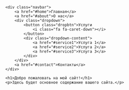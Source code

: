 <!DOCTYPE html>
<html lang="ru">
<head>
    <meta charset="UTF-8">
    <meta name="viewport" content="width=device-width, initial-scale=1.0">
    <title>Мой сайт</title>
    <style>
        body {
            font-family: Arial, sans-serif;
        }
        .navbar {
            overflow: hidden;
            background-color: #333;
        }
        .navbar a {
            float: left;
            display: block;
            color: #f2f2f2;
            text-align: center;
            padding: 14px 16px;
            text-decoration: none;
        }
        .dropdown {
            float: left;
            overflow: hidden;
        }
        .dropdown .dropbtn {
            font-size: 16px;    
            border: none;
            outline: none;
            color: white;
            padding: 14px 16px;
            background-color: inherit;
            font-family: inherit;
            margin: 0;
        }
        .navbar a:hover, .dropdown:hover .dropbtn {
            background-color: #555;
            color: white;
        }
        .dropdown-content {
            display: none;
            position: absolute;
            background-color: #f9f9f9;
            min-width: 160px;
            box-shadow: 0px 8px 16px 0px rgba(0,0,0,0.2);
            z-index: 1;
        }
        .dropdown-content a {
            float: none;
            color: black;
            padding: 12px 16px;
            text-decoration: none;
            display: block;
            text-align: left;
        }
        .dropdown-content a:hover {
            background-color: #ddd;
        }
        .dropdown:hover .dropdown-content {
            display: block;
        }
    </style>
</head>
<body>

    <div class="navbar">
        <a href="#home">Главная</a>
        <a href="#about">О нас</a>
        <div class="dropdown">
            <button class="dropbtn">Услуги 
                <i class="fa fa-caret-down"></i>
            </button>
            <div class="dropdown-content">
                <a href="#service1">Услуга 1</a>
                <a href="#service2">Услуга 2</a>
                <a href="#service3">Услуга 3</a>
            </div>
        </div> 
        <a href="#contact">Контакты</a>
    </div>

    <h1>Добро пожаловать на мой сайт!</h1>
    <p>Здесь будет основное содержание вашего сайта.</p>

</body>
</html>
